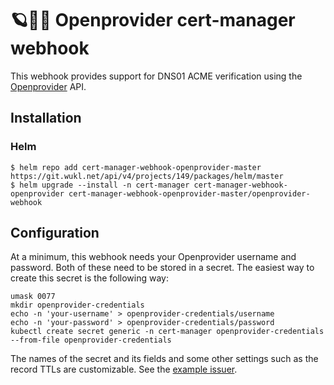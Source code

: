 # 🪐🍌⚓ Openprovider cert-manager webhook

This webhook provides support for DNS01 ACME verification using the [Openprovider](https://www.openprovider.com/) API.

## Installation

### Helm

```shell
$ helm repo add cert-manager-webhook-openprovider-master https://git.wukl.net/api/v4/projects/149/packages/helm/master
$ helm upgrade --install -n cert-manager cert-manager-webhook-openprovider cert-manager-webhook-openprovider-master/openprovider-webhook
```


## Configuration

At a minimum, this webhook needs your Openprovider username and password. Both of these need to be stored in a secret.
The easiest way to create this secret is the following way:
```shell
umask 0077
mkdir openprovider-credentials
echo -n 'your-username' > openprovider-credentials/username
echo -n 'your-password' > openprovider-credentials/password
kubectl create secret generic -n cert-manager openprovider-credentials --from-file openprovider-credentials
```

The names of the secret and its fields and some other settings such as the record TTLs are customizable. 
See the [example issuer](./deploy/issuer.yaml).
